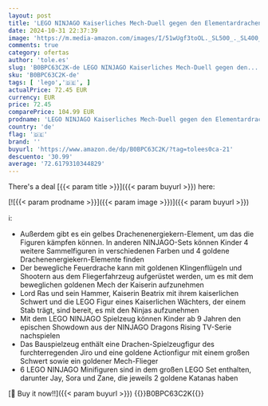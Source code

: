 ```yaml
---
layout: post
title: 'LEGO NINJAGO Kaiserliches Mech-Duell gegen den Elementardrachen  großes Set mit Drachen-Spielzeug  Action-Figur  Ninja-Flieger & 6 Minifiguren  Sammlerstück-Geschenk für Kinder  Jungen  Mädchen 71796'
date: 2024-10-31 22:37:39
image: 'https://m.media-amazon.com/images/I/51wUgf3toOL._SL500_._SL400_.jpg'
comments: true
category: ofertas
author: 'tole.es'
slug: 'B0BPC63C2K-de LEGO NINJAGO Kaiserliches Mech-Duell gegen den...'
sku: 'B0BPC63C2K-de'
tags: [ 'lego','🇩🇪', ]
actualPrice: 72.45 EUR
currency: EUR
price: 72.45
comparePrice: 104.99 EUR
prodname: 'LEGO NINJAGO Kaiserliches Mech-Duell gegen den Elementardrachen  großes Set mit Drachen-Spielzeug  Action-Figur  Ninja-Flieger & 6 Minifiguren  Sammlerstück-Geschenk für Kinder  Jungen  Mädchen 71796'
country: 'de'
flag: '🇩🇪'
brand: ''
buyurl: 'https://www.amazon.de/dp/B0BPC63C2K/?tag=tolees0ca-21'
descuento: '30.99'
average: '72.6179310344829'
---
```


There's a deal [{{< param title >}}]({{< param buyurl >}})  here:

[![{{< param prodname >}}]({{< param image >}})]({{< param buyurl >}})

ℹ️:

- Außerdem gibt es ein gelbes Drachenenergiekern-Element, um das die Figuren kämpfen können. In anderen NINJAGO-Sets können Kinder 4 weitere Sammelfiguren in verschiedenen Farben und 4 goldene Drachenenergiekern-Elemente finden
- Der bewegliche Feuerdrache kann mit goldenen Klingenflügeln und Shootern aus dem Fliegerfahrzeug aufgerüstet werden, um es mit dem beweglichen goldenen Mech der Kaiserin aufzunehmen
- Lord Ras und sein Hammer, Kaiserin Beatrix mit ihrem kaiserlichen Schwert und die LEGO Figur eines Kaiserlichen Wächters, der einem Stab trägt, sind bereit, es mit den Ninjas aufzunehmen
- Mit dem LEGO NINJAGO Spielzeug können Kinder ab 9 Jahren den epischen Showdown aus der NINJAGO Dragons Rising TV-Serie nachspielen
- Das Bauspielzeug enthält eine Drachen-Spielzeugfigur des furchterregenden Jiro und eine goldene Actionfigur mit einem großen Schwert sowie ein goldener Mech-Flieger
- 6 LEGO NINJAGO Minifiguren sind in dem großen LEGO Set enthalten, darunter Jay, Sora und Zane, die jeweils 2 goldene Katanas haben

[🛒 Buy it now!!]({{< param buyurl >}})
{{<world>}}B0BPC63C2K{{</world>}}
